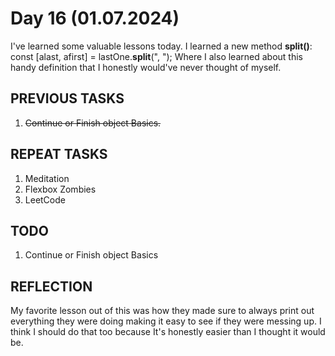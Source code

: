 # Day 16 (01.07.2024)

I've learned some valuable lessons today. I learned a new method **split()**:  
const [alast, afirst] = lastOne.**split**(", ");
Where I also learned about this handy definition that I honestly would've never thought of myself.

## PREVIOUS TASKS

1. ~~Continue or Finish object Basics.~~

## REPEAT TASKS

1. Meditation
2. Flexbox Zombies
3. LeetCode

## TODO

1. Continue or Finish object Basics

## REFLECTION

My favorite lesson out of this was how they made sure to always print out everything they were doing making it easy to see if they were messing up. I think I should do that too because It's honestly easier than I thought it would be.
